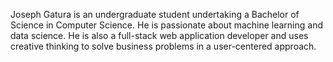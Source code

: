 Joseph Gatura is an undergraduate student undertaking a Bachelor of Science in Computer Science. He is passionate about machine learning and data science. He is also a full-stack web application developer and uses creative thinking to solve business problems in a user-centered approach.
